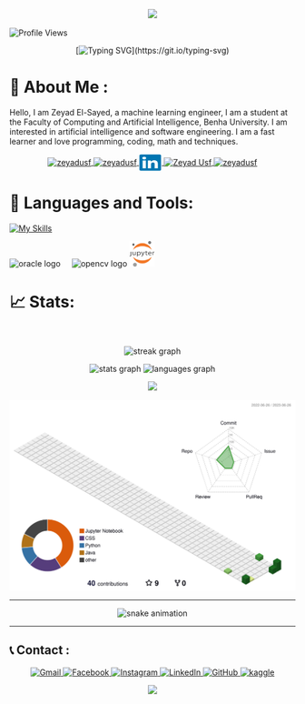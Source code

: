 
<p align="center">
  <img src="https://capsule-render.vercel.app/api?type=waving&color=gradient&height=100&section=header"/>
</p>

![Profile Views](https://komarev.com/ghpvc/?username=zeyadusf&color=blue)

<div align= "center">
  
[![Typing SVG](https://readme-typing-svg.demolab.com?font=Fira+Code&weight=600&size=27&duration=1000&pause=1500&center=true&vCenter=true&width=500&height=100&lines=Hi++%F0%9F%91%8B+.+.+.;I'm+Zeyad++El-Sayed...;I%E2%80%99m+Machine+Learning+Engineer..;Nice+to+meet+you+%E2%9D%A4%EF%B8%8F.)](https://git.io/typing-svg)
</div>

# 🎯 About Me :

Hello, I am Zeyad El-Sayed, a machine learning engineer, I am a student at the Faculty of Computing and Artificial Intelligence, Benha University. I am interested in artificial intelligence and software engineering. I am a fast learner and love programming, coding, math and techniques.

<!--social media-->
<div align="center">
<a href="https://www.kaggle.com/zeyadusf" target="blank">
  <img align="center" src="https://raw.githubusercontent.com/rahuldkjain/github-profile-readme-generator/master/src/images/icons/Social/kaggle.svg" alt="zeyadusf" height="30" width="40" />
</a>

 <a href="https://github.com/zeyadusf" target="blank">
   <img align="center" src="https://raw.githubusercontent.com/rahuldkjain/github-profile-readme-generator/master/src/images/icons/Social/github.svg" alt="zeyadusf" height="30" width="40" />
 </a>
  
<a href="https://www.linkedin.com/in/zeyad-usf-360154214/" target="blank">
  <img align="center" src="https://raw.githubusercontent.com/devicons/devicon/master/icons/linkedin/linkedin-original.svg" alt="Zeyad Usf" height="30" width="40" />
  </a>
  
  <a href="https://www.facebook.com/ziayd.yosif" target="blank">
    <img align="center" src="https://raw.githubusercontent.com/rahuldkjain/github-profile-readme-generator/master/src/images/icons/Social/facebook.svg" alt="Zeyad Usf" height="30" width="40" />
  </a>
  
<a href="https://www.instagram.com/zeyadusf" target="blank">
  <img align="center" src="https://raw.githubusercontent.com/rahuldkjain/github-profile-readme-generator/master/src/images/icons/Social/instagram.svg" alt="zeyadusf" height="30" width="40" />
</a> 
</div>


# 🚀 Languages and Tools:
[![My Skills](https://skillicons.dev/icons?i=cpp,python,java,html,css,sass,mysql,sqlite,git,github,powershell,visualstudio,vscode,tensorflow,stackoverflow	)](https://skillicons.dev)
<div align="left">
  <img src="https://cdn.jsdelivr.net/gh/devicons/devicon/icons/oracle/oracle-original.svg" height="40" alt="oracle logo"  />
  <img width="12" />
  <img src="https://cdn.jsdelivr.net/gh/devicons/devicon/icons/opencv/opencv-original.svg" height="40" alt="opencv logo"  />
  <img src="https://raw.githubusercontent.com/devicons/devicon/master/icons/jupyter/jupyter-original-wordmark.svg" alt="Jupyter" width="45" height="45" />

</div>
<!--3d ani-->




# 📈  Stats:
<br clear="both">

<div align="center">



  <img src="https://streak-stats.demolab.com?user=zeyadusf&locale=en&mode=daily&theme=default&hide_border=false&border_radius=5&order=3" height="250" alt="streak graph"  /><br>
  
  <img src="https://github-readme-stats.vercel.app/api?username=zeyadusf&hide_title=false&hide_rank=false&show_icons=true&include_all_commits=true&count_private=true&disable_animations=false&theme=vue&locale=en&hide_border=false&order=1" height="150" alt="stats graph"  />
  <img src="https://github-readme-stats.vercel.app/api/top-langs?username=zeyadusf&locale=en&hide_title=false&layout=compact&card_width=320&langs_count=5&theme=vue&hide_border=false&order=2" height="150" alt="languages graph"  />

![](http://github-profile-summary-cards.vercel.app/api/cards/profile-details?username=zeyadusf&theme=flag_india)

![svg](./profile-3d-contrib/profile-green-animate.svg)


 
</div>
<hr>
<!--snake-->

<div align="center">

  
![snake animation](https://raw.githubusercontent.com/zeyadusf/zeyadusf/output/github-contribution-grid-snake.svg)
</div>

<hr>

## 📞 Contact :

<p align="center">
  <a href="mailto:ziayd.usf@gmail.com" target="_blank">
  <img src="https://img.shields.io/badge/-Zeyad Usf-E0331F?style=flat&logo=gmail&logoColor=white" alt="Gmail" />
</a>
  
 <a href="https://www.facebook.com/ziayd.yosif" target="_blank">
  <img src="https://img.shields.io/badge/-Zeyad Usf-1877F2?style=flat&logo=facebook&logoColor=white" alt="Facebook" />
</a>

<a href="https://www.instagram.com/zeyadusf/" target="_blank">
  <img src="https://img.shields.io/badge/-zeyadusf-white?style=flat&logo=instagram&logoColor=#E65468" alt="Instagram" />
</a>


<a href="https://www.linkedin.com/in/zeyad-usf-360154214/" target="_blank">
  <img src="https://img.shields.io/badge/-Zeyad Usf-0077B5?style=flat&logo=linkedin&logoColor=white" alt="LinkedIn" />

  <a href="https://github.com/zeyadusf/" target="_blank">
  <img src="https://img.shields.io/badge/-Zeyad Usf-403E3E?style=flat&logo=github&logoColor=white" alt="GitHub" />
</a>


  <a href="https://www.kaggle.com/zeyadusf" target="_blank">
  <img src="https://img.shields.io/badge/-Zeyad Usf-0077B5?style=flat&logo=kaggle&logoColor=white" alt="kaggle" />
</a>




<p align="center">

  <img src="https://capsule-render.vercel.app/api?type=waving&color=gradient&height=100&section=footer"/>
</p>



